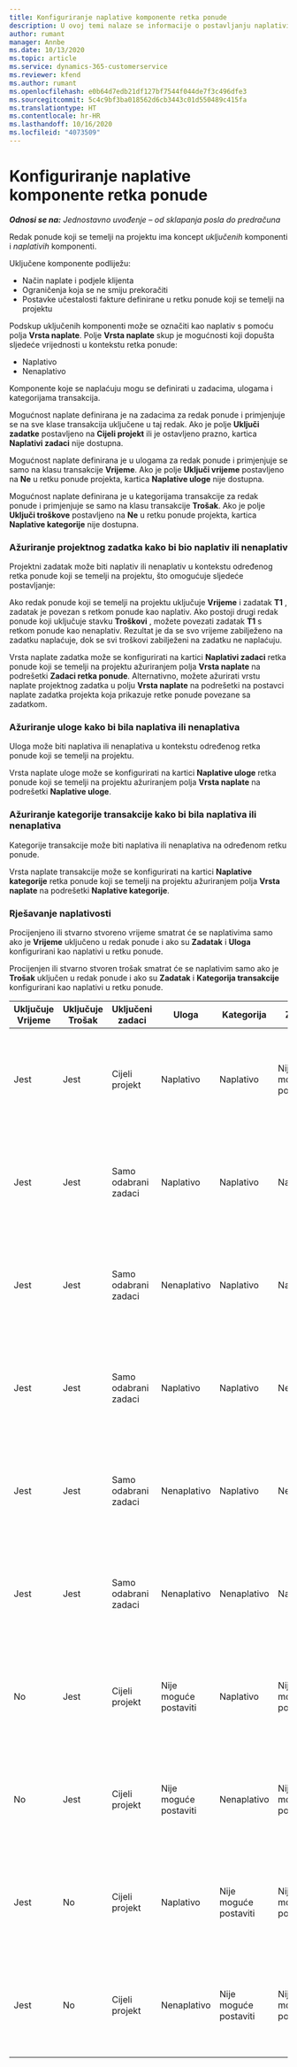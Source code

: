 ```yaml
---
title: Konfiguriranje naplative komponente retka ponude
description: U ovoj temi nalaze se informacije o postavljanju naplativih i nenaplativih komponenti na retku ponude koji se temelji na projektu.
author: rumant
manager: Annbe
ms.date: 10/13/2020
ms.topic: article
ms.service: dynamics-365-customerservice
ms.reviewer: kfend
ms.author: rumant
ms.openlocfilehash: e0b64d7edb21df127bf7544f044de7f3c496dfe3
ms.sourcegitcommit: 5c4c9bf3ba018562d6cb3443c01d550489c415fa
ms.translationtype: HT
ms.contentlocale: hr-HR
ms.lasthandoff: 10/16/2020
ms.locfileid: "4073509"
---
```

# <a name="configure-the-chargeable-components-of-a-quote-line"></a>Konfiguriranje naplative komponente retka ponude

_**Odnosi se na:** Jednostavno uvođenje – od sklapanja posla do predračuna_

Redak ponude koji se temelji na projektu ima koncept *uključenih* komponenti i *naplativih* komponenti.

Uključene komponente podliježu:

  - Način naplate i podjele klijenta
  - Ograničenja koja se ne smiju prekoračiti 
  - Postavke učestalosti fakture definirane u retku ponude koji se temelji na projektu

Podskup uključenih komponenti može se označiti kao naplativ s pomoću polja **Vrsta naplate**. Polje **Vrsta naplate** skup je mogućnosti koji dopušta sljedeće vrijednosti u kontekstu retka ponude:

  - Naplativo
  - Nenaplativo

Komponente koje se naplaćuju mogu se definirati u zadacima, ulogama i kategorijama transakcija.

Mogućnost naplate definirana je na zadacima za redak ponude i primjenjuje se na sve klase transakcija uključene u taj redak. Ako je polje **Uključi zadatke** postavljeno na **Cijeli projekt** ili je ostavljeno prazno, kartica **Naplativi zadaci** nije dostupna.

Mogućnost naplate definirana je u ulogama za redak ponude i primjenjuje se samo na klasu transakcije **Vrijeme**. Ako je polje **Uključi vrijeme** postavljeno na **Ne** u retku ponude projekta, kartica **Naplative uloge** nije dostupna.

Mogućnost naplate definirana je u kategorijama transakcije za redak ponude i primjenjuje se samo na klasu transakcije **Trošak**. Ako je polje **Uključi troškove** postavljeno na **Ne** u retku ponude projekta, kartica **Naplative kategorije** nije dostupna.

### <a name="update-a-project-task-to-be-chargeable-or-non-chargeable"></a>Ažuriranje projektnog zadatka kako bi bio naplativ ili nenaplativ

Projektni zadatak može biti naplativ ili nenaplativ u kontekstu određenog retka ponude koji se temelji na projektu, što omogućuje sljedeće postavljanje:

Ako redak ponude koji se temelji na projektu uključuje **Vrijeme** i zadatak **T1** , zadatak je povezan s retkom ponude kao naplativ. Ako postoji drugi redak ponude koji uključuje stavku **Troškovi** , možete povezati zadatak **T1** s retkom ponude kao nenaplativ. Rezultat je da se svo vrijeme zabilježeno na zadatku naplaćuje, dok se svi troškovi zabilježeni na zadatku ne naplaćuju.

Vrsta naplate zadatka može se konfigurirati na kartici **Naplativi zadaci** retka ponude koji se temelji na projektu ažuriranjem polja **Vrsta naplate** na podrešetki **Zadaci retka ponude**. Alternativno, možete ažurirati vrstu naplate projektnog zadatka u polju **Vrsta naplate** na podrešetki na postavci naplate zadatka projekta koja prikazuje retke ponude povezane sa zadatkom.

### <a name="update-a-role-to-be-chargeable-or-non-chargeable"></a>Ažuriranje uloge kako bi bila naplativa ili nenaplativa

Uloga može biti naplativa ili nenaplativa u kontekstu određenog retka ponude koji se temelji na projektu.

Vrsta naplate uloge može se konfigurirati na kartici **Naplative uloge** retka ponude koji se temelji na projektu ažuriranjem polja **Vrsta naplate** na podrešetki **Naplative uloge**.

### <a name="update-a-transaction-category-to-be-chargeable-or-non-chargeable"></a>Ažuriranje kategorije transakcije kako bi bila naplativa ili nenaplativa

Kategorije transakcije može biti naplativa ili nenaplativa na određenom retku ponude.

Vrsta naplate transakcije može se konfigurirati na kartici **Naplative kategorije** retka ponude koji se temelji na projektu ažuriranjem polja **Vrsta naplate** na podrešetki **Naplative kategorije**.

### <a name="resolve-chargeability"></a>Rješavanje naplativosti
Procijenjeno ili stvarno stvoreno vrijeme smatrat će se naplativima samo ako je **Vrijeme** uključeno u redak ponude i ako su **Zadatak** i **Uloga** konfigurirani kao naplativi u retku ponude.

Procijenjen ili stvarno stvoren trošak smatrat će se naplativim samo ako je **Trošak** uključen u redak ponude i ako su **Zadatak** i **Kategorija transakcije** konfigurirani kao naplativi u retku ponude.

| Uključuje Vrijeme | Uključuje Trošak | Uključeni zadaci | Uloga | Kategorija | Zadatak | Naplata |
| --- | --- | --- | --- | --- | --- | --- |
| Jest | Jest | Cijeli projekt | Naplativo | Naplativo | Nije moguće postaviti | Naplata za stvarno vrijeme: Naplativo </br>Vrsta naplate na stvarnom trošku: Naplativo |
| Jest | Jest | Samo odabrani zadaci | Naplativo | Naplativo | Naplativo | Naplata za stvarno vrijeme: Naplativo</br>Vrsta naplate na stvarnom trošku: Naplativo |
| Jest | Jest | Samo odabrani zadaci | Nenaplativo | Naplativo | Naplativo | Naplata za stvarno vrijeme: Nenaplativo</br>Vrsta naplate na stvarnom trošku: Naplativo |
| Jest | Jest | Samo odabrani zadaci | Naplativo | Naplativo | Nenaplativo | Naplata za stvarno vrijeme: Nenaplativo</br> Vrsta naplate na stvarnom trošku: Naplativo |
| Jest | Jest | Samo odabrani zadaci | Nenaplativo | Naplativo | Nenaplativo | Naplata za stvarno vrijeme: Nenaplativo</br> Vrsta naplate na stvarnom trošku: Naplativo |
| Jest | Jest | Samo odabrani zadaci | Nenaplativo | Nenaplativo | Naplativo | Naplata za stvarno vrijeme: Nenaplativo</br> Vrsta naplate na stvarnom trošku: Naplativo |
| No | Jest | Cijeli projekt | Nije moguće postaviti | Naplativo | Nije moguće postaviti | Naplata za stvarno vrijeme: Nenaplativo </br>Vrsta naplate na stvarnom trošku: Naplativo |
| No | Jest | Cijeli projekt | Nije moguće postaviti | Nenaplativo | Nije moguće postaviti | Naplata za stvarno vrijeme: Nenaplativo </br>Vrsta naplate na stvarnom trošku: Nenaplativo |
| Jest | No | Cijeli projekt | Naplativo | Nije moguće postaviti | Nije moguće postaviti | Naplata za stvarno vrijeme: Naplativo</br>Vrsta naplate na stvarnom trošku: Nenaplativo |
| Jest | No | Cijeli projekt | Nenaplativo | Nije moguće postaviti | Nije moguće postaviti | Naplata za stvarno vrijeme: Nenaplativo </br>Vrsta naplate na stvarnom trošku: Nenaplativo |
